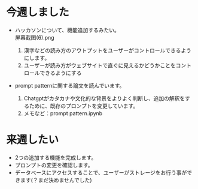 # 今週しました
- ハッカソンについて、機能追加するみたい。<br>
    屏幕截图(6).png<br>
    1. 漢字などの読み方のアウトプットをユーザーがコントロールできるようにします。
    2. ユーザーが読み方がウェブサイトで直ぐに見えるかどうかことをコントロールできるようにする

- prompt patternに関する論文を読んでいます。<br>
    1. Chatgptがカタカナや文化的な背景をよりよく判断し、追加の解釈をするために、既存のプロンプトを変更しています。
    2. メモなど：prompt pattern.ipynb

# 来週したい
- 2つの追加する機能を完成します。
- プロンプトの変更を確認します。
- データベースにアクセスすることで、ユーザーがストレージをお行う事ができます(？まだ決めませんでした)

